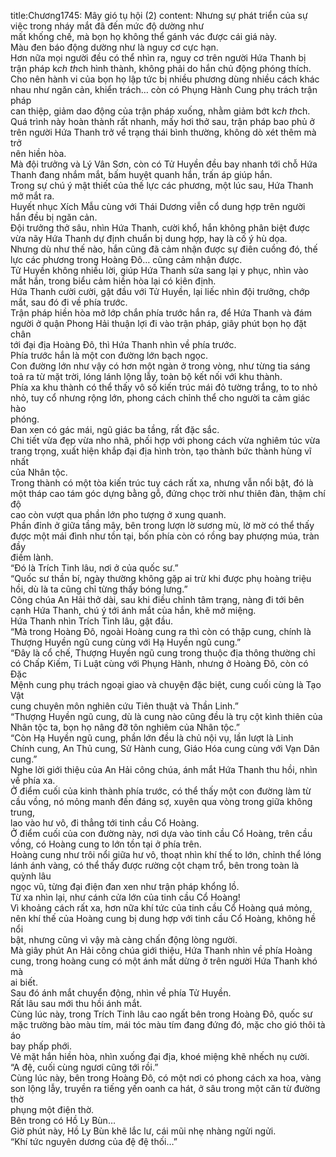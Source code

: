 title:Chương1745: Mây gió tụ hội (2)
content:
Nhưng sự phát triển của sự việc trong nháy mắt đã đến mức độ dường như<br>mất khống chế, mà bọn họ không thể gánh vác được cái giá này.<br>Màu đen báo động dường như là nguy cơ cực hạn.<br>Hơn nữa mọi người đều có thể nhìn ra, nguy cơ trên người Hứa Thanh bị<br>trận pháp k*ch th*ch hình thành, không phải do hắn chủ động phóng thích.<br>Cho nên hành vi của bọn họ lập tức bị nhiều phương dùng nhiều cách khác<br>nhau như ngăn cản, khiển trách… còn có Phụng Hành Cung phụ trách trận pháp<br>can thiệp, giảm dao động của trận pháp xuống, nhằm giảm bớt k*ch th*ch.<br>Quá trình này hoàn thành rất nhanh, mấy hơi thở sau, trận pháp bao phủ ở<br>trên người Hứa Thanh trở về trạng thái bình thường, không dò xét thêm mà trở<br>nên hiền hòa.<br>Mà đội trưởng và Lý Vân Sơn, còn có Tử Huyền đều bay nhanh tới chỗ Hứa<br>Thanh đang nhắm mắt, bấm huyệt quanh hắn, trấn áp giúp hắn.<br>Trong sự chú ý mật thiết của thế lực các phương, một lúc sau, Hứa Thanh<br>mở mắt ra.<br>Huyết nhục Xích Mẫu cùng với Thái Dương viễn cổ dung hợp trên người<br>hắn đều bị ngăn cản.<br>Đội trưởng thở sâu, nhìn Hứa Thanh, cười khổ, hắn không phân biệt được<br>vừa nãy Hứa Thanh dự định chuẩn bị dung hợp, hay là cố ý hù dọa.<br>Nhưng dù như thế nào, hắn cũng đã cảm nhận được sự điên cuồng đó, thế<br>lực các phương trong Hoàng Đô… cũng cảm nhận được.<br>Tử Huyền không nhiều lời, giúp Hứa Thanh sửa sang lại y phục, nhìn vào<br>mắt hắn, trong biểu cảm hiền hòa lại có kiên định.<br>Hứa Thanh cười cười, gật đầu với Tử Huyền, lại liếc nhìn đội trưởng, chớp<br>mắt, sau đó đi về phía trước.<br>Trận pháp hiền hòa mở lớp chắn phía trước hắn ra, để Hứa Thanh và đám<br>người ở quận Phong Hải thuận lợi đi vào trận pháp, giây phút bọn họ đặt chân<br>tới đại địa Hoàng Đô, thì Hứa Thanh nhìn về phía trước.<br>Phía trước hắn là một con đường lớn bạch ngọc.<br>Con đường lớn như vậy có hơn một ngàn ở trong vòng, như từng tia sáng<br>toả ra từ mặt trời, lóng lánh lộng lẫy, toàn bộ kết nối với khu thành.<br>Phía xa khu thành có thể thấy vô số kiến trúc mái đỏ tường trắng, to to nhỏ<br>nhỏ, tuy cổ nhưng rộng lớn, phong cách chỉnh thể cho người ta cảm giác hào<br>phóng.<br>Đan xen có gác mái, ngũ giác ba tầng, rất đặc sắc.<br>Chi tiết vừa đẹp vừa nho nhã, phối hợp với phong cách vừa nghiêm túc vừa<br>trang trọng, xuất hiện khắp đại địa hình tròn, tạo thành bức thành hùng vĩ nhất<br>của Nhân tộc.<br>Trong thành có một tòa kiến trúc tuy cách rất xa, nhưng vẫn nổi bật, đó là<br>một tháp cao tám góc dựng bằng gỗ, đứng chọc trời như thiên đàn, thậm chí độ<br>cao còn vượt qua phần lớn pho tượng ở xung quanh.<br>Phần đỉnh ở giữa tầng mây, bên trong lượn lờ sương mù, lờ mờ có thể thấy<br>được một mái đình như tồn tại, bốn phía còn có rồng bay phượng múa, tràn đầy<br>điềm lành.<br>“Đó là Trích Tinh lâu, nơi ở của quốc sư.”<br>“Quốc sư thần bí, ngày thường không gặp ai trừ khi được phụ hoàng triệu<br>hồi, dù là ta cũng chỉ từng thấy bóng lưng.”<br>Công chúa An Hải thở dài, sau khi điều chỉnh tâm trạng, nàng đi tới bên<br>cạnh Hứa Thanh, chú ý tới ánh mắt của hắn, khẽ mở miệng.<br>Hứa Thanh nhìn Trích Tinh lâu, gật đầu.<br>“Mà trong Hoàng Đô, ngoài Hoàng cung ra thì còn có thập cung, chính là<br>Thượng Huyền ngũ cung cùng với Hạ Huyền ngũ cung.”<br>“Đây là cổ chế, Thượng Huyền ngũ cung trong thuộc địa thông thường chỉ<br>có Chấp Kiếm, Ti Luật cùng với Phụng Hành, nhưng ở Hoàng Đô, còn có Đặc<br>Mệnh cung phụ trách ngoại giao và chuyện đặc biệt, cung cuối cùng là Tạo Vật<br>cung chuyên môn nghiên cứu Tiên thuật và Thần Linh.”<br>“Thượng Huyền ngũ cung, dù là cung nào cũng đều là trụ cột kình thiên của<br>Nhân tộc ta, bọn họ nâng đỡ tôn nghiêm của Nhân tộc.”<br>“Còn Hạ Huyền ngũ cung, phần lớn đều là chủ nội vụ, lần lượt là Linh<br>Chính cung, An Thủ cung, Sử Hành cung, Giáo Hóa cung cùng với Vạn Dân<br>cung.”<br>Nghe lời giới thiệu của An Hải công chúa, ánh mắt Hứa Thanh thu hồi, nhìn<br>về phía xa.<br>Ở điểm cuối của kinh thành phía trước, có thể thấy một con đường làm từ<br>cầu vồng, nó mỏng manh đến đáng sợ, xuyên qua vòng trong giữa không trung,<br>lao vào hư vô, đi thẳng tới tinh cầu Cổ Hoàng.<br>Ở điểm cuối của con đường này, nơi dựa vào tinh cầu Cổ Hoàng, trên cầu<br>vồng, có Hoàng cung to lớn tồn tại ở phía trên.<br>Hoàng cung như trôi nổi giữa hư vô, thoạt nhìn khí thế to lớn, chỉnh thể lóng<br>lánh ánh vàng, có thể thấy được rường cột chạm trổ, bên trong toàn là quỳnh lâu<br>ngọc vũ, từng đại điện đan xen như trận pháp khổng lồ.<br>Từ xa nhìn lại, như cánh cửa lớn của tinh cầu Cổ Hoàng!<br>Vì khoảng cách rất xa, hơn nữa khí tức của tinh cầu Cổ Hoàng quá mỏng,<br>nên khí thế của Hoàng cung bị dung hợp với tinh cầu Cổ Hoàng, không hề nổi<br>bật, nhưng cũng vì vậy mà càng chấn động lòng người.<br>Mà giây phút An Hải công chúa giới thiệu, Hứa Thanh nhìn về phía Hoàng<br>cung, trong hoàng cung có một ánh mắt dừng ở trên người Hứa Thanh khó mà<br>ai biết.<br>Sau đó ánh mắt chuyển động, nhìn về phía Tử Huyền.<br>Rất lâu sau mới thu hồi ánh mắt.<br>Cùng lúc này, trong Trích Tinh lâu cao ngất bên trong Hoàng Đô, quốc sư<br>mặc trường bào màu tím, mái tóc màu tím đang đứng đó, mặc cho gió thôi tà áo<br>bay phấp phới.<br>Vẻ mặt hắn hiền hòa, nhìn xuống đại địa, khoé miệng khẽ nhếch nụ cười.<br>“A đệ, cuối cùng ngươi cũng tới rồi.”<br>Cùng lúc này, bên trong Hoàng Đô, có một nơi có phong cách xa hoa, vàng<br>son lộng lẫy, truyền ra tiếng yến oanh ca hát, ở sâu trong một căn từ đường thờ<br>phụng một điện thờ.<br>Bên trong có Hồ Ly Bùn…<br>Giờ phút này, Hồ Ly Bùn khẽ lắc lư, cái mũi nhẹ nhàng ngửi ngửi.<br>“Khí tức nguyên dương của đệ đệ thối…”